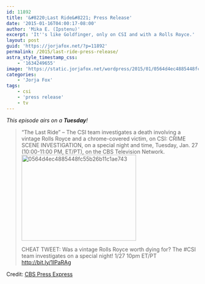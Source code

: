 ```yaml
---
id: 11892
title: '&#8220;Last Ride&#8221; Press Release'
date: '2015-01-16T04:00:17-08:00'
author: 'Mika E. (Ipstenu)'
excerpt: 'It''s like Goldfinger, only on CSI and with a Rolls Royce.'
layout: post
guid: 'https://jorjafox.net/?p=11892'
permalink: /2015/last-ride-press-release/
astra_style_timestamp_css:
    - '1634249655'
image: 'https://static.jorjafox.net/wordpress/2015/01/0564d4ec4885448fc55b26b11c1ae743.png'
categories:
    - 'Jorja Fox'
tags:
    - csi
    - 'press release'
    - tv
---
```


<em>This episode airs on a <strong>Tuesday</strong>!</em>

<blockquote>“The Last Ride” – The CSI team investigates a death involving a vintage Rolls Royce and a chrome-covered victim, on CSI: CRIME SCENE INVESTIGATION, on a special night and time, Tuesday, Jan. 27 (10:00-11:00 PM, ET/PT), on the CBS Television Network.  

<img src="//static.jorjafox.net/wordpress/2015/01/0564d4ec4885448fc55b26b11c1ae743-300x225.png" alt="0564d4ec4885448fc55b26b11c1ae743" width="300" height="225" class="aligncenter size-medium wp-image-11893" />

CHEAT TWEET:  Was a vintage Rolls Royce worth dying for? The  #CSI team investigates on a special night! 1/27 10pm ET/PT http://bit.ly/1IPaRAg</blockquote>



Credit: <a href="http://www.cbspressexpress.com/cbs-entertainment/releases/view?id=41719">CBS Press Express</a>
